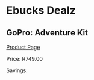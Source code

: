 
# Ebucks Dealz
## GoPro: Adventure Kit
[Product Page](https://www.ebucks.com/web/shop/productSelected.do?prodId=1084242654&catId=714994827)

Price: R749.00

Savings: 


	